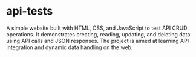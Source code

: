 # api-tests
A simple website built with HTML, CSS, and JavaScript to test API CRUD operations. It demonstrates creating, reading, updating, and deleting data using API calls and JSON responses. The project is aimed at learning API integration and dynamic data handling on the web.
